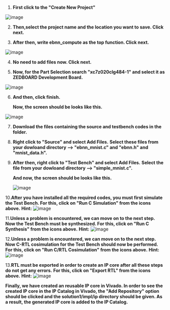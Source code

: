 1. **First click to the "Create New Project"**

![image](https://user-images.githubusercontent.com/77918562/124340536-849bbc00-dbbe-11eb-9a5a-a9d9bf97f187.png)

2. **Then,select the project name and the location you want to save. Click next.**

3. **After then, write ebnn_compute as the top function. Click next.**

![image](https://user-images.githubusercontent.com/77918562/124340626-23281d00-dbbf-11eb-9242-5f5940155c24.png)

4. **No need to add files now. Click next.**

5. **Now, for the Part Selection search "xc7z020clg484-1" and select it as ZEDBOARD Development Board.**

![image](https://user-images.githubusercontent.com/77918562/124340744-06401980-dbc0-11eb-85cd-dae756463a5d.png)

6. **And then, click finish.**
 
   **Now, the screen should be looks like this.**
 
 ![image](https://user-images.githubusercontent.com/77918562/124340793-68991a00-dbc0-11eb-810b-4d5f09cda9f9.png)
 
7. **Download the files containing the source and testbench codes in the folder.**
 
8. **Right click to "Source" and select Add Files.**
   **Select these files from your dowloand directory --> "ebnn_mnist.c" and "ebnn.h" and "mnist_data.h".**
 
9. **After then, right click to "Test Bench" and select Add Files.**
   **Select the file from your dowloand directory --> "simple_mnist.c".**
 
   **And now, the screen should be looks like this.**
    
    ![image](https://user-images.githubusercontent.com/77918562/124341090-caf31a00-dbc2-11eb-835b-7b0bb146e80a.png)
    
10.**After you have installed all the required codes, you must first simulate the Test Bench. For this, click on "Run C Simulation" from the icons above.** **Hint:**   ![image](https://user-images.githubusercontent.com/77918562/124341119-eb22d900-dbc2-11eb-918d-571dd178bd38.png)
    
11.**Unless a problem is encountered, we can move on to the next step.** **Now the Test Bench must be synthesized. For this, click on "Run C Synthesis" from the icons above.** **Hint:**  ![image](https://user-images.githubusercontent.com/77918562/124341296-0e01bd00-dbc4-11eb-9dd9-afd4bf3bee5b.png)

12.**Unless a problem is encountered, we can move on to the next step.** **Now C-RTL cosimulation for the Test Bench should now be performed. For this, click on "Run C/RTL Cosimulation" from the icons above.** **Hint:** ![image](https://user-images.githubusercontent.com/77918562/124341421-ebbc6f00-dbc4-11eb-8768-b9cacfa268b2.png)

13.**RTL must be exported in order to create an IP core after all these steps do not get any errors.** **For this, click on "Export RTL" from the icons above.** **Hint:** ![image](https://user-images.githubusercontent.com/77918562/124341483-62f20300-dbc5-11eb-9b24-863395dbc6e3.png)

**Finally, we have created an reusable IP core in Vivado. In order to see the created IP core in the IP Catalog in Vivado, the "Add Repository" option should be clicked and the solution1/impl/ip directory should be given. As a result, the generated IP core is added to the IP Catalog.**
